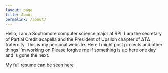 ```yaml
---
layout: page
title: About
permalink: /about/
---
```


Hello, I am a Sophomore computer science major at RPI.
I am the secretary of Partial Credit acapella and the
President of Upsilon chapter of ΔTΔ fraternity. This
is my personal website. Here I might post projects and
other things I'm working on.Please forgive me if
something is up here one day and is gone the next.

My full resume can be seen [here](https://s3.amazonaws.com/symp.csm.usprod/rpi/files/586/586b211b7ca8cba775d20ca30fd7cf78.pdf)
